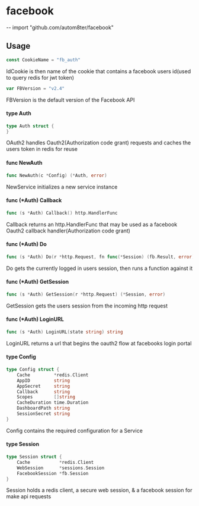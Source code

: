 # facebook
--
    import "github.com/autom8ter/facebook"


## Usage

```go
const CookieName = "fb_auth"
```
IdCookie is then name of the cookie that contains a facebook users id(used to
query redis for jwt token)

```go
var FBVersion = "v2.4"
```
FBVersion is the default version of the Facebook API

#### type Auth

```go
type Auth struct {
}
```

OAuth2 handles Oauth2(Authorization code grant) requests and caches the users
token in redis for reuse

#### func  NewAuth

```go
func NewAuth(c *Config) (*Auth, error)
```
NewService initializes a new service instance

#### func (*Auth) Callback

```go
func (s *Auth) Callback() http.HandlerFunc
```
Callback returns an http.HandlerFunc that may be used as a facebook Oauth2
callback handler(Authorization code grant)

#### func (*Auth) Do

```go
func (s *Auth) Do(r *http.Request, fn func(*Session) (fb.Result, error)) (fb.Result, error)
```
Do gets the currently logged in users session, then runs a function against it

#### func (*Auth) GetSession

```go
func (s *Auth) GetSession(r *http.Request) (*Session, error)
```
GetSession gets the users session from the incoming http request

#### func (*Auth) LoginURL

```go
func (s *Auth) LoginURL(state string) string
```
LoginURL returns a url that begins the oauth2 flow at facebooks login portal

#### type Config

```go
type Config struct {
	Cache         *redis.Client
	AppID         string
	AppSecret     string
	Callback      string
	Scopes        []string
	CacheDuration time.Duration
	DashboardPath string
	SessionSecret string
}
```

Config contains the required configuration for a Service

#### type Session

```go
type Session struct {
	Cache           *redis.Client
	WebSession      *sessions.Session
	FacebookSession *fb.Session
}
```

Session holds a redis client, a secure web session, & a facebook session for
make api requests
